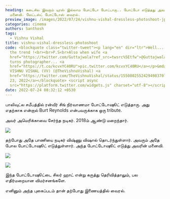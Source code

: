 ```yaml
---
heading: கடைசில இவரும் டிரஸ் இல்லாம போட்டோ போட்டாரு.. போட்டோ எடுத்தது அவரோட
  மனைவி. லேட்டஸ்ட் போட்டோஸ் வைரல்.
preview_image: /images/2022/07/24/vishnu-vishal-dressless-photoshoot-jpg.jpeg
categories: cinema
authors: Santhosh
tags:
  - Vishnu Vishal
title: vishnu-vishal-dressless-photoshoot
code: <blockquote class="twitter-tweet"><p lang="en" dir="ltr">Well... joining
  the trend !<br><br>P.S<br>Also when wife <a
  href="https://twitter.com/Guttajwala?ref_src=twsrc%5Etfw">@Guttajwala</a>
  turns photographer... <a
  href="https://t.co/kcvxYC40RU">pic.twitter.com/kcvxYC40RU</a></p>&mdash;
  VISHNU VISHAL (VV) (@TheVishnuVishal) <a
  href="https://twitter.com/TheVishnuVishal/status/1550802552429498370?ref_src=twsrc%5Etfw">July
  23, 2022</a></blockquote> <script async
  src="https://platform.twitter.com/widgets.js" charset="utf-8"></script>
date: 2022-07-24 08:32:12 +0530
---
```

பாலிவுட்ல சமீபத்தில் ரன்வீர் சிங் நிர்வாணமா போட்டோஷூட் எடுத்தாரு. அது எதற்காக என்றால் Burt Reynolds என்பவருக்காக ஒரு tribute.

அவர் அமெரிக்காவை சேர்ந்த நடிகர். 2018ம் ஆண்டு மறைந்தார். 

![](/images/2022/07/24/vish-vishal-photoshoot-1-jpg.jpeg)

தற்போது அதே பாணியை நடிகர் விஷ்ணு விஷால் தொடர்ந்துள்ளார். அவரும் அதே போல போட்டோஷூட் எடுத்துள்ளார். அந்த போட்டோஷூட் எடுத்து அவரின் மனைவி.

![](/images/2022/07/24/vish-vishal-photoshoot-2-jpg.jpeg)

![](/images/2022/07/24/vish-vishal-photoshoot-jpg.jpeg)

இந்த போட்டோஷூட்டை சிலர் ஹாட் என்று கருத்து தெரிவித்தாலும், பல எதிர்மறையான விமர்சனங்களே.

எனினும் அந்த புகைப்படம் தான் தற்போது இணையத்தில் வைரல்.